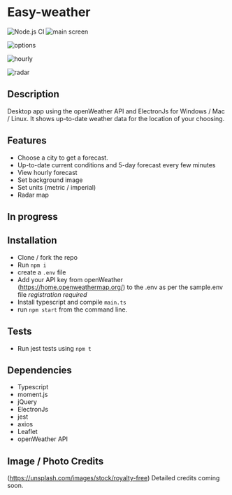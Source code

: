 # Easy-weather
![Node.js CI](https://github.com/davideastmond/easy-weather/workflows/Node.js%20CI/badge.svg)
![main screen](https://github.com/davideastmond/easy-weather/blob/master/docs/img/m26_main.jpg)

![options](https://github.com/davideastmond/easy-weather/blob/master/docs/img/m23_config.jpg)

![hourly](https://github.com/davideastmond/easy-weather/blob/master/docs/img/m23_hourly.jpg)

![radar](https://github.com/davideastmond/easy-weather/blob/master/docs/img/m26_radar.jpg)

## Description
Desktop app using the openWeather API and ElectronJs for Windows / Mac / Linux.
It shows up-to-date weather data for the location of your choosing.

## Features 
- Choose a city to get a forecast.
- Up-to-date current conditions and 5-day forecast every few minutes
- View hourly forecast
- Set background image
- Set units (metric / imperial)
- Radar map

## In progress


## Installation
- Clone / fork the repo
- Run `npm i`
- create a `.env` file
- Add your API key from openWeather (https://home.openweathermap.org/) to the 
  .env as per the sample.env file _registration required_
- Install typescript and compile `main.ts`
- run `npm start` from the command line.

## Tests
- Run jest tests using `npm t`

## Dependencies
- Typescript
- moment.js
- jQuery
- ElectronJs
- jest
- axios
- Leaflet
- openWeather API

## Image / Photo Credits
(https://unsplash.com/images/stock/royalty-free)
Detailed credits coming soon.

